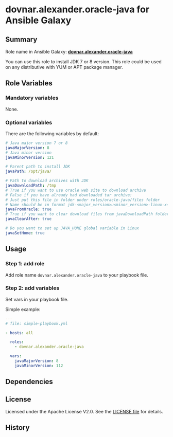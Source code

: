 dovnar.alexander.oracle-java for Ansible Galaxy
============

## Summary

Role name in Ansible Galaxy: **[dovnar.alexander.oracle-java](https://galaxy.ansible.com/)**

You can use this role to install JDK 7 or 8 version.
This role could be used on any distributive with YUM or APT package manager.

## Role Variables

### Mandatory variables

None.

### Optional variables


There are the following variables by default:

```yaml
# Java major version 7 or 8
javaMajorVersion: 8
# Java minor version
javaMinorVersion: 121

# Parent path to install JDK
javaPath: /opt/java/

# Path to download archives with JDK
javaDownloadPath: /tmp
# True if you want to use oracle web site to download archive
# False if you have already had downloaded tar archive:
# Just put this file in folder under roles/oracle-java/files folder
# Name should be in format jdk-<major_version>u<minor_version>-linux-x<64_or_86>.tar.gz
javaFromOracle: true
# True if you want to clear download files from javaDownloadPath folder
javaClearAfter: true

# Do you want to set up JAVA_HOME global variable in Linux
javaSetHome: true
```

## Usage


### Step 1: add role

Add role name `dovnar.alexander.oracle-java` to your playbook file.


### Step 2: add variables

Set vars in your playbook file.

Simple example:

```yaml
---
# file: simple-playbook.yml

- hosts: all

  roles:
    - dovnar.alexander.oracle-java

  vars:
    javaMajorVersion: 8
    javaMinorVersion: 112
```

## Dependencies


## License

Licensed under the Apache License V2.0. See the [LICENSE file](LICENSE) for details.


## History

